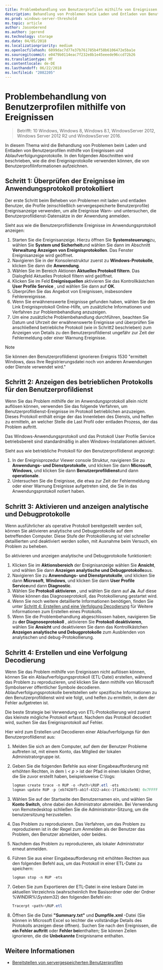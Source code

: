 ```yaml
---
title: Problembehandlung von Benutzerprofilen mithilfe von Ereignissen
description: Behandlung von Problemen beim Laden und Entladen von Benutzerprofilen mithilfe von Ereignissen und Ablaufverfolgungsprotokolle.
ms.prod: windows-server-threshold
ms.topic: article
author: JasonGerend
ms.author: jgerend
ms.technology: storage
ms.date: 04/05/2018
ms.localizationpriority: medium
ms.openlocfilehash: 6099dac7d77e37b761785b4f58b6106472e5ba1e
ms.sourcegitcommit: e0479b0114eac7f232e8b1e45eeede96ccd72b26
ms.translationtype: MT
ms.contentlocale: de-DE
ms.lasthandoff: 06/22/2018
ms.locfileid: "2082205"
---
```

# <a name="troubleshoot-user-profiles-with-events"></a>Problembehandlung von Benutzerprofilen mithilfe von Ereignissen

>Betrifft: 10 Windows, Windows 8, Windows 8.1, WindowsServer 2012, Windows Server 2012 R2 und WindowsServer 2016.

In diesem Thema wird die Behandlung von Problemen beim Laden und Entladen von Benutzerprofilen mithilfe von Ereignissen und Ablaufverfolgungsprotokolle. In den folgenden Abschnitten wird beschrieben, wie die drei Ereignisprotokolle verwenden können, die von Benutzerprofilinformationen aufzeichnen.

## <a name="step-1-checking-events-in-the-application-log"></a>Schritt 1: Überprüfen der Ereignisse im Anwendungsprotokoll protokolliert

Der erste Schritt beim Beheben von Problemen mit laden und entladen Benutzer, die Profile (einschließlich servergespeicherte Benutzerprofile) Ereignisanzeige verwenden, um alle Ereignisse Warn- und untersuchen, die Benutzerprofildienst-Datensätze in der Anwendung anmelden.

Sieht aus wie die Benutzerprofildienste Ereignisse im Anwendungsprotokoll anzeigen:

1. Starten Sie die Ereignisanzeige. Hierzu öffnen Sie **Systemsteuerung**zu, wählen Sie **System und Sicherheit**und wählen Sie dann im Abschnitt **Verwaltung** **Anzeigen von Ereignisprotokollen**. Das Fenster Ereignisanzeige wird geöffnet.
2. Navigieren Sie in der Konsolenstruktur zuerst zu **Windows-Protokolle**, klicken Sie dann die **Anwendung**.
3. Wählen Sie im Bereich Aktionen **Aktuelles Protokoll filtern**. Das Dialogfeld Aktuelles Protokoll filtern wird geöffnet.
4. Klicken Sie im Feld **Ereignisquellen** aktivieren Sie das Kontrollkästchen **User Profile Service** , und wählen Sie dann auf **OK**.
5. Überprüfen Sie das Angebot von Ereignissen, insbesondere Fehlerereignisse.
6. Wenn Sie erwähnenswerte Ereignisse gefunden haben, wählen Sie den Link Ereignisprotokoll Online-Hilfe, um zusätzliche Informationen und Verfahren zur Problembehandlung anzuzeigen.
7. Um eine zusätzliche Problembehandlung durchführen, beachten Sie Datum und Uhrzeit der erwähnenswerte Ereignisse und überprüfen Sie anschließend betriebliche Protokoll (wie in Schritt2 beschrieben) zum Anzeigen von Details zu den Benutzerprofildienst ungefähr zur Zeit der Fehlermeldung oder einer Warnung Ereignisse.

>[!NOTE]
>Sie können den Benutzerprofildienst ignorieren Ereignis 1530 "ermittelt Windows, dass Ihre Registrierungsdatei noch von anderen Anwendungen oder Dienste verwendet wird."

## <a name="step-2-view-the-operational-log-for-the-user-profile-service"></a>Schritt 2: Anzeigen des betrieblichen Protokolls für den Benutzerprofildienst

Wenn Sie das Problem mithilfe der im Anwendungsprotokoll allein nicht auflösen können, verwenden Sie das folgende Verfahren, um Benutzerprofildienst-Ereignisse im Protokoll betrieblichen anzuzeigen. Dieses Protokoll enthält einige der das Innenleben des Diensts, und helfen zu ermitteln, an welcher Stelle die Last Profil oder entladen Prozess, der das Problem auftritt.

Das Windows-Anwendungsprotokoll und das Protokoll User Profile Service betriebsbereit sind standardmäßig in allen Windows-Installationen aktiviert.

Sieht aus wie betriebliche Protokoll für den Benutzerprofildienst angezeigt:

1. In der Ereignisprozedur Viewer console Struktur, navigieren Sie zu **Anwendungs- und Dienstprotokolle**, und klicken Sie dann **Microsoft**, **Windows**, und klicken Sie dann **Benutzerprofildienst**und dann **operationale**.
2. Untersuchen Sie die Ereignisse, die etwa zur Zeit der Fehlermeldung oder einer Warnung Ereignisse aufgetreten sind, die Sie in das Anwendungsprotokoll notiert haben.

## <a name="step-3-enable-and-view-analytic-and-debug-logs"></a>Schritt 3: Aktivieren und anzeigen analytische und Debugprotokolle

Wenn ausführlicher als operative Protokoll bereitgestellt werden soll, können Sie aktivieren analytische und Debugprotokolle auf dem betreffenden Computer. Diese Stufe der Protokollierung ist viel schneller detaillierten und deaktiviert werden sollen, mit Ausnahme beim Versuch, ein Problem zu beheben.

So aktivieren und anzeigen analytische und Debugprotokolle funktioniert:

1. Klicken Sie im **Aktionsbereich** der Ereignisanzeige wählen Sie **Ansicht**, und wählen Sie dann **Anzeigen analytische und Debugprotokolle**aus.
2. Navigieren Sie zu **Anwendungs- und Dienstprotokolle**, und klicken Sie dann **Microsoft**, **Windows**, und klicken Sie dann **User Profile Service**und dann **Diagnostic**.
3. Wählen Sie **Protokoll aktivieren** , und wählen Sie dann auf **Ja**. Auf diese Weise können das Diagnoseprotokoll, das Protokollierung gestartet wird.
4. Wenn Sie noch weitere detaillierte Informationen benötigen, finden Sie unter [Schritt 4: Erstellen und eine Verfolgung Decodierung](#step-4:-creating-and-decoding-a-trace) für Weitere Informationen zum Erstellen eines Protokolls.
5. Wenn Sie die Problembehandlung abgeschlossen haben, navigieren Sie zu **der Diagnoseprotokoll** , aktivieren Sie **Protokoll deaktivieren**, wählen Sie **Ansicht** und deaktivieren Sie dann das Kontrollkästchen **Anzeigen analytische und Debugprotokolle** zum Ausblenden von analytischen und debug-Protokollierung.

## <a name="step-4-creating-and-decoding-a-trace"></a>Schritt 4: Erstellen und eine Verfolgung Decodierung

Wenn Sie das Problem mithilfe von Ereignissen nicht auflösen können, können Sie ein Ablaufverfolgungsprotokoll (ETL-Datei) erstellen, während das Problem zu reproduzieren, und klicken Sie dann mithilfe von Microsoft Symbolserver öffentlicher Symbole decodieren. Ablaufverfolgungsprotokolle bereitstellen sehr spezifische Informationen zu den Benutzerprofildienst wird wie folgt, und helfen zu ermitteln, in dem der Fehler aufgetreten ist.

Die beste Strategie bei Verwendung von ETL-Protokollierung wird zuerst das kleinste mögliche Protokoll erfasst. Nachdem das Protokoll decodiert wird, suchen Sie das Ereignisprotokoll auf Fehler.

Hier wird zum Erstellen und Decodieren einer Ablaufverfolgungs für den Benutzerprofildienst aus:

1. Melden Sie sich an dem Computer, auf dem der Benutzer Probleme auftreten ist, mit einem Konto, das Mitglied der lokalen Administratorgruppe ist.
2. Geben Sie die folgenden Befehle aus einer Eingabeaufforderung mit erhöhten Rechten, in dem *\ < p >* ist der Pfad in einen lokalen Ordner, die Sie zuvor erstellt haben, beispielsweise C:\\logs:
        
    ```PowerShell
    logman create trace -n RUP -o <Path>\RUP.etl -ets
    logman update RUP -p {eb7428f5-ab1f-4322-a4cc-1f1a9b2c5e98} 0x7FFFFFFF 0x7 -ets
    ```
3. Wählen Sie auf der Startseite den Benutzernamen ein, und wählen Sie **Konto Switch**, ohne dabei den Administrator abmelden. Bei Verwendung von Remotedesktop schließen Sie die Administrator-Sitzung, um die benutzersitzung herzustellen.
4. Das Problem zu reproduzieren. Das Verfahren, um das Problem zu reproduzieren ist in der Regel zum Anmelden als der Benutzer das Problem, den Benutzer abmelden, oder beides.
5. Nachdem das Problem zu reproduzieren, als lokaler Administrator erneut anmelden.
6. Führen Sie aus einer Eingabeaufforderung mit erhöhten Rechten aus den folgenden Befehl aus, um das Protokoll in einer ETL-Datei zu speichern:
  
    ```PowerShell
    logman stop -n RUP -ets
    ```
7. Geben Sie zum Exportieren der ETL-Datei in eine lesbare Datei im aktuellen Verzeichnis (wahrscheinlich Ihre Basisordner oder der Ordner %WINDIR%\\System32) den folgenden Befehl ein:
    
    ```PowerShell
    Tracerpt <path>\RUP.etl
    ```
8. Öffnen Sie die Datei **"Summary.txt"** und **Dumpfile.xml** -Datei (Sie können in Microsoft Excel so leichter die vollständige Details des Protokolls anzeigen diese öffnen). Suchen Sie nach den Ereignissen, die **ein Fehler auftritt** oder **Fehler bei**enthalten; Sie können Zeilen ignorieren, die die **Unbekannte** Ereignisname enthalten.

## <a name="more-information"></a>Weitere Informationen

* [Bereitstellen von servergespeicherten Benutzerprofilen](deploy-roaming-user-profiles.md)